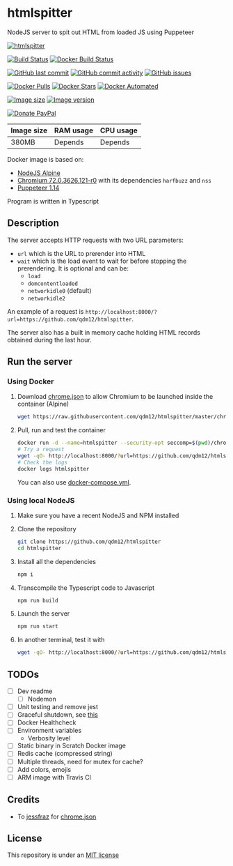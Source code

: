 # htmlspitter

NodeJS server to spit out HTML from loaded JS using Puppeteer

[![htmlspitter](https://github.com/qdm12/htmlspitter/raw/master/title.png)](https://hub.docker.com/r/qmcgaw/htmlspitter)

[![Build Status](https://travis-ci.org/qdm12/htmlspitter.svg?branch=master)](https://travis-ci.org/qdm12/htmlspitter)
[![Docker Build Status](https://img.shields.io/docker/build/qmcgaw/htmlspitter.svg)](https://hub.docker.com/r/qmcgaw/htmlspitter)

[![GitHub last commit](https://img.shields.io/github/last-commit/qdm12/htmlspitter.svg)](https://github.com/qdm12/htmlspitter/issues)
[![GitHub commit activity](https://img.shields.io/github/commit-activity/y/qdm12/htmlspitter.svg)](https://github.com/qdm12/htmlspitter/issues)
[![GitHub issues](https://img.shields.io/github/issues/qdm12/htmlspitter.svg)](https://github.com/qdm12/htmlspitter/issues)

[![Docker Pulls](https://img.shields.io/docker/pulls/qmcgaw/htmlspitter.svg)](https://hub.docker.com/r/qmcgaw/htmlspitter)
[![Docker Stars](https://img.shields.io/docker/stars/qmcgaw/htmlspitter.svg)](https://hub.docker.com/r/qmcgaw/htmlspitter)
[![Docker Automated](https://img.shields.io/docker/automated/qmcgaw/htmlspitter.svg)](https://hub.docker.com/r/qmcgaw/htmlspitter)

[![Image size](https://images.microbadger.com/badges/image/qmcgaw/htmlspitter.svg)](https://microbadger.com/images/qmcgaw/htmlspitter)
[![Image version](https://images.microbadger.com/badges/version/qmcgaw/htmlspitter.svg)](https://microbadger.com/images/qmcgaw/htmlspitter)

[![Donate PayPal](https://img.shields.io/badge/Donate-PayPal-green.svg)](https://paypal.me/qdm12)

| Image size | RAM usage | CPU usage |
| --- | --- | --- |
| 380MB | Depends | Depends |

Docker image is based on:

- [NodeJS Alpine](https://hub.docker.com/_/node/)
- [Chromium 72.0.3626.121-r0](https://pkgs.alpinelinux.org/package/v3.9/community/x86_64/chromium) with its dependencies `harfbuzz` and `nss`
- [Puppeteer 1.14](https://github.com/GoogleChrome/puppeteer/releases/tag/v1.14.0)

Program is written in Typescript

## Description

The server accepts HTTP requests with two URL parameters:
- `url` which is the URL to prerender into HTML
- `wait` which is the load event to wait for before stopping the prerendering. It is optional and can be:
    - `load`
    - `domcontentloaded`
    - `networkidle0` (default)
    - `networkidle2`

An example of a request is `http://localhost:8000/?url=https://github.com/qdm12/htmlspitter`.

The server also has a built in memory cache holding HTML records obtained during the last hour.

## Run the server

### Using Docker

1. Download [chrome.json](chrome.json) to allow Chromium to be launched inside the container (Alpine)

    ```sh
    wget https://raw.githubusercontent.com/qdm12/htmlspitter/master/chrome.json
    ```

1. Pull, run and test the container

    ```sh
    docker run -d --name=htmlspitter --security-opt seccomp=$(pwd)/chrome.json -p 8000:8000 qmcgaw/htmlspitter
    # Try a request
    wget -qO- http://localhost:8000/?url=https://github.com/qdm12/htmlspitter
    # Check the logs
    docker logs htmlspitter
    ```

    You can also use [docker-compose.yml](docker-compose.yml).

### Using local NodeJS

1. Make sure you have a recent NodeJS and NPM installed
1. Clone the repository

    ```sh
    git clone https://github.com/qdm12/htmlspitter
    cd htmlspitter
    ```

1. Install all the dependencies

    ```sh
    npm i
    ```

1. Transcompile the Typescript code to Javascript

    ```sh
    npm run build
    ```

1. Launch the server

    ```sh
    npm run start
    ```

1. In another terminal, test it with

    ```sh
    wget -qO- http://localhost:8000/?url=https://github.com/qdm12/htmlspitter
    ```

## TODOs

- [ ] Dev readme
    - [ ] Nodemon
- [ ] Unit testing and remove jest
- [ ] Graceful shutdown, see [this](https://hackernoon.com/graceful-shutdown-in-nodejs-2f8f59d1c357?gi=3ce24ce63c60)
- [ ] Docker Healthcheck
- [ ] Environment variables
    - Verbosity level
- [ ] Static binary in Scratch Docker image
- [ ] Redis cache (compressed string)
- [ ] Multiple threads, need for mutex for cache?
- [ ] Add colors, emojis
- [ ] ARM image with Travis CI

## Credits

- To [jessfraz](https://github.com/jessfraz) for [chrome.json](chrome.json)

## License

This repository is under an [MIT license](https://github.com/qdm12/htmlspitter/master/license)